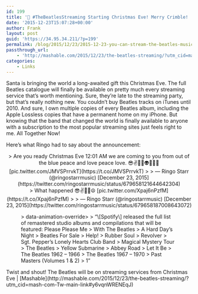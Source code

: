 ```yaml
---
id: 199
title: '🔗 #TheBeatlesStreaming Starting Christmas Eve! Merry Crimble! | Mashable'
date: '2015-12-23T15:07:28+00:00'
author: Frank
layout: post
guid: 'https://34.95.34.211/?p=199'
permalink: /blog/2015/12/23/2015-12-23-you-can-stream-the-beatles-music-starting-christmas-eve-mashable/
passthrough_url:
    - 'http://mashable.com/2015/12/23/the-beatles-streaming/?utm_cid=mash-com-Tw-main-link#y6vqnWRENEqJ'
categories:
    - Links
---
```


Santa is bringing the world a long-awaited gift this Christmas Eve. The full Beatles catalogue will finally be available on pretty much every streaming service that’s worth mentioning. Sure, they’re late to the streaming party, but that’s really nothing new. You couldn’t buy Beatles tracks on iTunes until 2010. And sure, I own multiple copies of every Beatles album, including the Apple Lossless copies that have a permanent home on my iPhone. But knowing that the band that changed the world is finally available to anyone with a subscription to the most popular streaming sites just feels right to me. All Together Now!

Here’s what Ringo had to say about the announcement:

<center>> Are you ready Christmas Eve 12:01 AM we are coming to you from out of the blue peace and love peace love. 😎✌️🌟💖👽😄🎂🌺 [pic.twitter.com/JMVSPrrvkT](https://t.co/JMVSPrrvkT)
> 
> — Ringo Starr (@ringostarrmusic) [December 23, 2015](https://twitter.com/ringostarrmusic/status/679658121644642304)

</center><center>> What happened 😎✌️🌟💖☮ [pic.twitter.com/Xpaj6nPzfM](https://t.co/Xpaj6nPzfM)
> 
> — Ringo Starr (@ringostarrmusic) [December 23, 2015](https://twitter.com/ringostarrmusic/status/679658187008643072)

</center><figure>> data-animation-override&gt;  
> <span>“</span>\[Spotify\] released the full list of remastered studio albums and compilations that will be featured: Please Please Me  
> With The Beatles  
> A Hard Day’s Night  
> Beatles For Sale  
> Help!  
> Rubber Soul  
> Revolver  
> Sgt. Pepper’s Lonely Hearts Club Band  
> Magical Mystery Tour  
> The Beatles  
> Yellow Submarine  
> Abbey Road  
> Let It Be  
> The Beatles 1962 – 1966  
> The Beatles 1967 – 1970  
> Past Masters (Volumes 1 &amp; 2)  
> 1<span>”</span>

</figure>Twist and shout! The Beatles will be on streaming services from Christmas Eve | [Mashable](http://mashable.com/2015/12/23/the-beatles-streaming/?utm_cid=mash-com-Tw-main-link#y6vqnWRENEqJ)